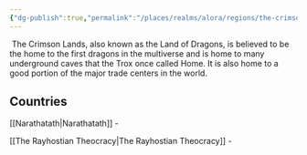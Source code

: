 ```yaml
---
{"dg-publish":true,"permalink":"/places/realms/alora/regions/the-crimson-lands/"}
---
```


 The Crimson Lands, also known as the Land of Dragons, is believed to be the home to the first dragons in the multiverse and is home to many underground caves that the Trox once called Home. It is also home to a good portion of the major trade centers in the world.

## Countries

[[Narathatath\|Narathatath]] - 

[[The Rayhostian Theocracy\|The Rayhostian Theocracy]] - 